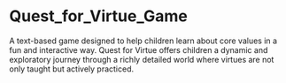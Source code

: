 # Quest_for_Virtue_Game
A text-based game designed to help children learn about core values in a fun and interactive way. Quest for Virtue offers children a dynamic and exploratory journey through a richly detailed world where virtues are not only taught but actively practiced.
